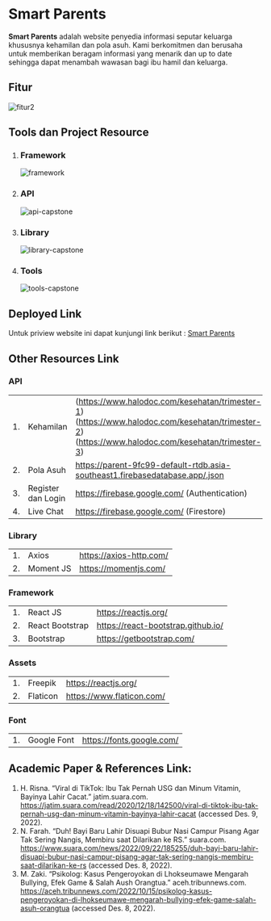 # Smart Parents
**Smart Parents** adalah website penyedia informasi seputar keluarga khususnya kehamilan dan pola asuh.
Kami berkomitmen dan berusaha untuk memberikan beragam informasi yang menarik dan up to date sehingga dapat menambah wawasan bagi ibu hamil dan keluarga. 

## Fitur
![fitur2](https://user-images.githubusercontent.com/110590829/206923071-734d8aa1-4f17-46b9-b44d-7e208c26f013.png)


## Tools dan Project Resource
1. ### Framework  
   ![framework](https://user-images.githubusercontent.com/110590829/206923280-91a73e6d-a801-4bce-b3ae-0d89b5fbded3.png)
2. ### API
   ![api-capstone](https://user-images.githubusercontent.com/110590829/206923730-fd7294c9-a00c-425b-98e1-b77b241a1ca1.png)
3. ### Library
   ![library-capstone](https://user-images.githubusercontent.com/110590829/206923773-71e363a7-607d-4ae5-9219-cf8d1cff9dac.png)
4. ### Tools
   ![tools-capstone](https://user-images.githubusercontent.com/110590829/206924042-5bfe7632-0f60-4119-9c7c-f3b00094695b.png)

## Deployed Link
Untuk priview website ini dapat kunjungi link berikut : [Smart Parents](https://smart-parents-c22109.netlify.app/)

## Other Resources Link


### API 
|           |           |                                                   |
| --------  | --------  | ----------------------------------------------    |
| 1.        | Kehamilan | (https://www.halodoc.com/kesehatan/trimester-1) (https://www.halodoc.com/kesehatan/trimester-2) (https://www.halodoc.com/kesehatan/trimester-3) 
| 2.        | Pola Asuh | https://parent-9fc99-default-rtdb.asia-southeast1.firebasedatabase.app/.json |
| 3.        | Register dan Login | https://firebase.google.com/ (Authentication) |
| 4.        | Live Chat | https://firebase.google.com/ (Firestore)  |

### Library
|           |           |                                                   |
| --------  | --------  | ----------------------------------------------    |
| 1.        | Axios     | https://axios-http.com/                           |
| 2.        | Moment JS | https://momentjs.com/                             |



### Framework
|           |           |                                                   |
| --------  | --------  | ----------------------------------------------    |
| 1.        | React JS  | https://reactjs.org/                           |
| 2.        | React Bootstrap | https://react-bootstrap.github.io/                             |
| 3.        | Bootstrap | https://getbootstrap.com/                             |


### Assets
|           |           |                                                   |
| --------  | --------  | ----------------------------------------------    |
| 1.        | Freepik   | https://reactjs.org/                              |
| 2.        | Flaticon  | https://www.flaticon.com/                         |

### Font 
|           |           |                                                   |
| --------  | --------  | ----------------------------------------------    |
| 1.        | Google Font | https://fonts.google.com/ 


## Academic Paper & References Link:
1. H. Risna. “Viral di TikTok: Ibu Tak Pernah USG dan Minum Vitamin, Bayinya Lahir Cacat.” jatim.suara.com. https://jatim.suara.com/read/2020/12/18/142500/viral-di-tiktok-ibu-tak-pernah-usg-dan-minum-vitamin-bayinya-lahir-cacat (accessed Des. 9, 2022).
2. N. Farah. “Duh! Bayi Baru Lahir Disuapi Bubur Nasi Campur Pisang Agar Tak Sering Nangis, Membiru saat Dilarikan ke RS.” suara.com. https://www.suara.com/news/2022/09/22/185255/duh-bayi-baru-lahir-disuapi-bubur-nasi-campur-pisang-agar-tak-sering-nangis-membiru-saat-dilarikan-ke-rs (accessed Des. 8, 2022).
3. M. Zaki. “Psikolog: Kasus Pengeroyokan di Lhokseumawe Mengarah Bullying, Efek Game & Salah Aush Orangtua.” aceh.tribunnews.com. https://aceh.tribunnews.com/2022/10/15/psikolog-kasus-pengeroyokan-di-lhokseumawe-mengarah-bullying-efek-game-salah-asuh-orangtua (accessed Des. 8, 2022).